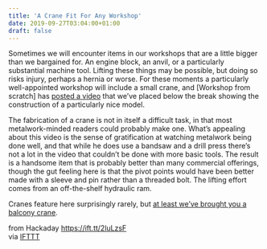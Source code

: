 ```yaml
---
title: 'A Crane Fit For Any Workshop'
date: 2019-09-27T03:04:00+01:00
draft: false
---
```


Sometimes we will encounter items in our workshops that are a little bigger than we bargained for. An engine block, an anvil, or a particularly substantial machine tool. Lifting these things may be possible, but doing so risks injury, perhaps a hernia or worse. For these moments a particularly well-appointed workshop will include a small crane, and \[Workshop from scratch\] has [posted a video](https://www.youtube.com/watch?v=o8Pqanj658c) that we’ve placed below the break showing the construction of a particularly nice model.

The fabrication of a crane is not in itself a difficult task, in that most metalwork-minded readers could probably make one. What’s appealing about this video is the sense of gratification at watching metalwork being done well, and that while he does use a bandsaw and a drill press there’s not a lot in the video that couldn’t be done with more basic tools. The result is a handsome item that is probably better than many commercial offerings, though the gut feeling here is that the pivot points would have been better made with a sleeve and pin rather than a threaded bolt. The lifting effort comes from an off-the-shelf hydraulic ram.

Cranes feature here surprisingly rarely, but [at least we’ve brought you a balcony crane](https://hackaday.com/2018/09/09/a-diy-balcony-crane-lifts-groceries-for-the-lazy-but-patient/).

  
  
from Hackaday https://ift.tt/2luLzsF  
via [IFTTT](https://ifttt.com/?ref=da&site=blogger)